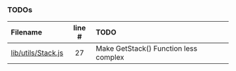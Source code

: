 ### TODOs

| Filename                                     | line # | TODO                                  |
| :------------------------------------------- | :----: | :------------------------------------ |
| [lib/utils/Stack.js](lib/utils/Stack.js#L27) |   27   | Make GetStack() Function less complex |
